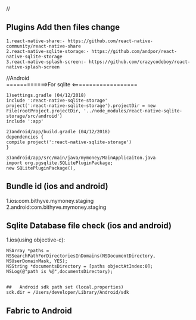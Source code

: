 //

## Plugins Add then files change

```
1.react-native-share:- https://github.com/react-native-community/react-native-share
2.react-native-sqlite-storage:- https://github.com/andpor/react-native-sqlite-storage
3.react-native-splash-screen:- https://github.com/crazycodeboy/react-native-splash-screen
```

//Android  
============>For sqlite <===================

```
1)settings.gradle (04/12/2018)
include ':react-native-sqlite-storage'
project(':react-native-sqlite-storage').projectDir = new File(rootProject.projectDir, '../node_modules/react-native-sqlite-storage/src/android')
include ':app'

2)android/app/build.gradle (04/12/2018)
dependencies {
compile project(':react-native-sqlite-storage')
}

3)android/app/src/main/java/mymoney/MainApplicaiton.java
import org.pgsqlite.SQLitePluginPackage;
new SQLitePluginPackage(),
```

## Bundle id (ios and android)

1.ios:com.bithyve.mymoney.staging
2.android:com.bithyve.mymoney.staging

## Sqlite Database file check (ios and android)

1.ios(using objective-c):

```
NSArray *paths = NSSearchPathForDirectoriesInDomains(NSDocumentDirectory, NSUserDomainMask, YES);
NSString *documentsDirectory = [paths objectAtIndex:0];
NSLog(@"path is %@",documentsDirectory);


##   Android sdk path set (local.properties)
sdk.dir = /Users/developer/Library/Android/sdk
```

## Fabric to Android

```




```
